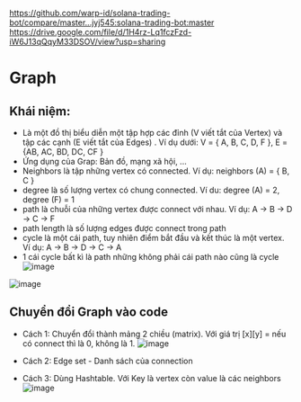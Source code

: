 https://github.com/warp-id/solana-trading-bot/compare/master...jyj545:solana-trading-bot:master
https://drive.google.com/file/d/1H4rz-Lq1fczFzd-iW6J13qQqyM33DSOV/view?usp=sharing

# Graph
## Khái niệm:
 - Là một đồ thị biểu diễn một tập hợp các đỉnh (V viết tắt của Vertex) và tập các cạnh (E viết tắt của Edges) . Ví dụ dưới: V = { A, B, C, D, F }, E = {AB, AC, BD, DC, CF }
 - Ứng dụng của Grap: Bản đồ, mạng xã hội, ...
 - Neighbors là tập những vertex có connected. Ví dụ: neighbors (A) = { B, C }
 - degree là số lượng vertex có chung connected. Ví du: degree (A) = 2, degree (F) = 1
 - path là chuỗi của những vertex được connect với nhau. Ví dụ: A -> B -> D -> C -> F
 - path length là số lượng edges được connect trong path
 - cycle là một cái path, tuy nhiên điểm bắt đầu và kết thúc là một vertex. Ví dụ: A -> B -> D -> C -> A
 - 1 cái cycle bất kì là path những không phải cái path nào cũng là cycle
![image](https://github.com/oxygen-batd/oxyGraph/assets/167840668/9b0222ec-c4b6-4b2f-b922-8af8db8434f2)

![image](https://github.com/oxygen-batd/oxyGraph/assets/167840668/adac7b7d-763b-4976-8463-ad43c4638667)


## Chuyển đổi Graph vào code
- Cách 1: Chuyển đổi thành mảng 2 chiều (matrix). Với giá trị [x][y] = nếu có connect thì là 0, không là 1.
  ![image](https://github.com/oxygen-batd/oxyGraph/assets/167840668/58b8f2ee-7558-4632-9e89-654e8f2389a7)

- Cách 2: Edge set - Danh sách của connection

- Cách 3: Dùng Hashtable. Với Key là vertex còn value là các neighbors
  ![image](https://github.com/oxygen-batd/oxyGraph/assets/167840668/64de5a2f-0954-49be-bd1a-c88e16632f7c)
